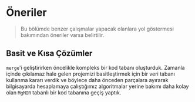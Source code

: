 # Öneriler

> Bu bölümde benzer çalışmalar yapacak olanlara yol göstermesi bakımından öneriler varsa belirtilir.

## Basit ve Kısa Çözümler

`merge`'i geliştirirken öncelikle kompleks bir kod tabanı oluşturduk.
Zamanla içinde çıkılamaz hale gelen projemizi basitleştirmek için
bir veri tabanı kullanma kararı verdik ve böylece daha önceden
parçalara ayırarak bilgisayarda hesaplamaya çalıştığımız algoritmalar
yerine bakımı daha kolay olan `MgMIR` tabanlı bir kod tabanına geçiş yaptık.
